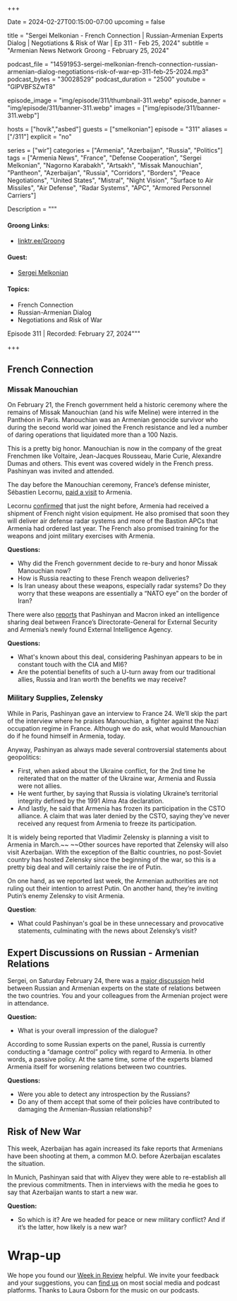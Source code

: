 +++

Date = 2024-02-27T00:15:00-07:00
upcoming = false

title = "Sergei Melkonian - French Connection | Russian-Armenian Experts Dialog | Negotiations & Risk of War | Ep 311 - Feb 25, 2024"
subtitle = "Armenian News Network Groong - February 25, 2024"

podcast_file = "14591953-sergei-melkonian-french-connection-russian-armenian-dialog-negotiations-risk-of-war-ep-311-feb-25-2024.mp3"
podcast_bytes = "30028529"
podcast_duration = "2500"
youtube = "GlPVBFSZwT8"

episode_image = "img/episode/311/thumbnail-311.webp"
episode_banner = "img/episode/311/banner-311.webp"
images = ["img/episode/311/banner-311.webp"]

hosts = ["hovik","asbed"]
guests = ["smelkonian"]
episode = "311"
aliases = ["/311"]
explicit = "no"

series = ["wir"]
categories = ["Armenia", "Azerbaijan", "Russia", "Politics"]
tags = ["Armenia News", "France", "Defense Cooperation", "Sergei Melkonian", "Nagorno Karabakh", "Artsakh", "Missak Manouchian", "Pantheon", "Azerbaijan", "Russia", "Corridors", "Borders", "Peace Negotiations", "United States", "Mistral", "Night Vision", "Surface to Air Missiles", "Air Defense", "Radar Systems", "APC", "Armored Personnel Carriers"]

Description = """

#### Groong Links:
* [linktr.ee/Groong](https://linktr.ee/groong)

#### Guest:
* [Sergei Melkonian](/guest/smelkonian)

#### Topics:
* French Connection
* Russian-Armenian Dialog
* Negotiations and Risk of War

Episode 311 | Recorded: February 27, 2024"""

+++

## French Connection

### Missak Manouchian

On February 21, the French government held a historic ceremony where the remains of Missak Manouchian (and his wife Meline) were interred in the Panthéon in Paris. Manouchian was an Armenian genocide survivor who during the second world war joined the French resistance and led a number of daring operations that liquidated more than a 100 Nazis.

This is a pretty big honor. Manouchian is now in the company of the great Frenchmen like Voltaire, Jean-Jacques Rousseau, Marie Curie, Alexandre Dumas and others. This event was covered widely in the French press. Pashinyan was invited and attended.

The day before the Manouchian ceremony, France’s defense minister, Sébastien Lecornu, [paid a visit](https://www.azatutyun.am/a/32832694.html) to Armenia.

Lecornu [confirmed](https://www.azatutyun.am/a/32832694.html) that just the night before, Armenia had received a shipment of French night vision equipment. He also promised that soon they will deliver air defense radar systems and more of the Bastion APCs that Armenia had ordered last year. The French also promised training for the weapons and joint military exercises with Armenia. 

**Questions:**
* Why did the French government decide to re-bury and honor Missak Manouchian now?
* How is Russia reacting to these French weapon deliveries?
* Is Iran uneasy about these weapons, especially radar systems? Do they worry that these weapons are essentially a “NATO eye” on the border of Iran?

There were also [reports](https://www.agoravox.fr/tribune-libre/article/armenie-le-grand-ecart-253311) that Pashinyan and Macron inked an intelligence sharing deal between France’s Directorate-General for External Security and Armenia’s newly found External Intelligence Agency.

**Questions:**
* What's known about this deal, considering Pashinyan appears to be in constant touch with the CIA and MI6?
* Are the potential benefits of such a U-turn away from our traditional allies, Russia and Iran worth the benefits we may receive?


### Military Supplies, Zelensky

While in Paris, Pashinyan gave an interview to France 24. We’ll skip the part of the interview where he praises Manouchian, a fighter against the Nazi occupation regime in France. Although we do ask, what would Manouchian do if he found himself in Armenia, today.

Anyway, Pashinyan as always made several controversial statements about geopolitics:
* First, when asked about the Ukraine conflict, for the 2nd time he reiterated that on the matter of the Ukraine war, Armenia and Russia were not allies.
* He went further, by saying that Russia is violating Ukraine’s territorial integrity defined by the 1991 Alma Ata declaration.
* And lastly, he said that Armenia has frozen its participation in the CSTO alliance. A claim that was later denied by the CSTO, saying they’ve never received any request from Armenia to freeze its participation.

It is widely being reported that Vladimir Zelensky is planning a visit to Armenia in March.~~ ~~Other sources have reported that Zelensky will also visit Azerbaijan. With the exception of the Baltic countries, no post-Soviet country has hosted Zelensky since the beginning of the war, so this is a pretty big deal and will certainly raise the ire of Putin. 

On one hand, as we reported last week, the Armenian authorities are not ruling out their intention to arrest Putin. On another hand, they’re inviting Putin’s enemy Zelensky to visit Armenia.

**Question**:
* What could Pashinyan's goal be in these unnecessary and provocative statements, culminating with the news about Zelensky’s visit?


## Expert Discussions on Russian - Armenian Relations

Sergei, on Saturday February 24, there was a [major discussion](https://www.youtube.com/live/wZOA2IVtRmE?si=8Cb7dKrKOzCIfKAs) held between Russian and Armenian experts on the state of relations between the two countries. You and your colleagues from the Armenian project were in attendance.

**Question:**
* What is your overall impression of the dialogue?

According to some Russian experts on the panel, Russia is currently conducting a “damage control” policy with regard to Armenia. In other words, a passive policy. At the same time, some of the experts blamed Armenia itself for worsening relations between two countries.

**Questions:**
* Were you able to detect any introspection by the Russians?
* Do any of them accept that some of their policies have contributed to damaging the Armenian-Russian relationship?


## Risk of New War

This week, Azerbaijan has again increased its fake reports that Armenians have been shooting at them, a common M.O. before Azerbaijan  escalates the situation. 

In Munich, Pashinyan said that with Aliyev they were able to re-establish all the previous commitments. Then in interviews with the media he goes to say that Azerbaijan wants to start a new war.

**Question:**
* So which is it? Are we headed for peace or new military conflict? And if it’s the latter, how likely is a new war?

# Wrap-up

We hope you found our [Week in Review](https://podcasts.groong.org/) helpful. We invite your feedback and your suggestions, you can [find us](https://linktr.ee/groong) on most social media and podcast platforms. Thanks to Laura Osborn for the music on our podcasts.
